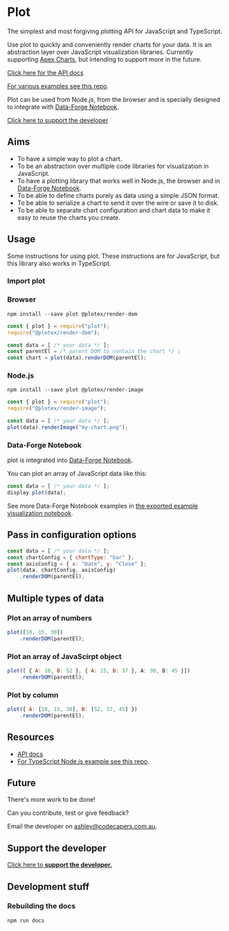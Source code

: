 # Plot

The simplest and most forgiving plotting API for JavaScript and TypeScript.

Use plot to quickly and conveniently render charts for your data. It is an abstraction layer over JavaScript visualization libraries. Currently supporting [Apex Charts](https://apexcharts.com/), but intending to support more in the future.

[Click here for the API docs](https://data-forge-notebook.github.io/plot/docs)

[For various examples see this repo](https://github.com/data-forge-notebook/plot-examples).

Plot can be used from Node.js, from the browser and is specially designed to integrate with [Data-Forge Notebook](https://www.data-forge-notebook.com/).

[Click here to support the developer](https://www.codecapers.com.au/about#support-my-work)

## Aims

- To have a simple way to plot a chart.
- To be an abstraction over multiple code libraries for visualization in JavaScript.
- To have a plotting library that works well in Node.js, the browser and in [Data-Forge Notebook](https://www.data-forge-notebook.com/).
- To be able to define charts purely as data using a simple JSON format.
- To be able to serialize a chart to send it over the wire or save it to disk.
- To be able to separate chart configuration and chart data to make it easy to reuse the charts you create.

## Usage

Some instructions for using plot. These instructions are for JavaScript, but this library also works in TypeScript.

### Import plot

### Browser

    npm install --save plot @plotex/render-dom

```javascript
const { plot } = require("plot");
require("@plotex/render-dom");

const data = [ /* your data */ ];
const parentEl = /* parent DOM to contain the chart */ ;
const chart = plot(data).renderDOM(parentEl);
```

### Node.js

    npm install --save plot @plotex/render-image

```javascript
const { plot } = require("plot");
require("@plotex/render-image");

const data = [ /* your data */ ];
plot(data).renderImage("my-chart.png");
```

### Data-Forge Notebook

plot is integrated into [Data-Forge Notebook](https://www.data-forge-notebook.com/).

You can plot an array of JavaScript data like this:

```javascript
const data = [ /* your data */ ];
display.plot(data);
```

See more Data-Forge Notebook examples in [the exported example visualization notebook](https://github.com/data-forge-notebook/wiki/wiki/visualizing-data).

## Pass in configuration options

```javascript
const data = [ /* your data */ ];
const chartConfig = { chartType: "bar" };
const axisConfig = { x: "Date", y: "Close" };
plot(data, chartConfig, axisConfig)
    .renderDOM(parentEl);
```

## Multiple types of data

### Plot an array of numbers

```javascript
plot([10, 15, 30])
    .renderDOM(parentEl);
```

### Plot an array of JavaScirpt object

```javascript
plot([ { A: 10, B: 52 }, { A: 15, B: 37 }, A: 30, B: 45 }])
    .renderDOM(parentEl);
```

### Plot by column

```javascript
plot({ A: [10, 15, 30], B: [52, 37, 45] })
    .renderDOM(parentEl);
```

## Resources

- [API docs](https://data-forge-notebook.github.io/plot/docs/)
- [For TypeScript Node.js example see this repo](https://github.com/data-forge-notebook/plot-examples).

## Future

There's more work to be done!

Can you contribute, test or give feedback?

Email the developer on ashley@codecapers.com.au.

## Support the developer 

<a target="_blank" href="https://www.codecapers.com.au/about#support-my-work">Click here to **support the developer.**</a>

## Development stuff

### Rebuilding the docs

```bash
npm run docs
```
